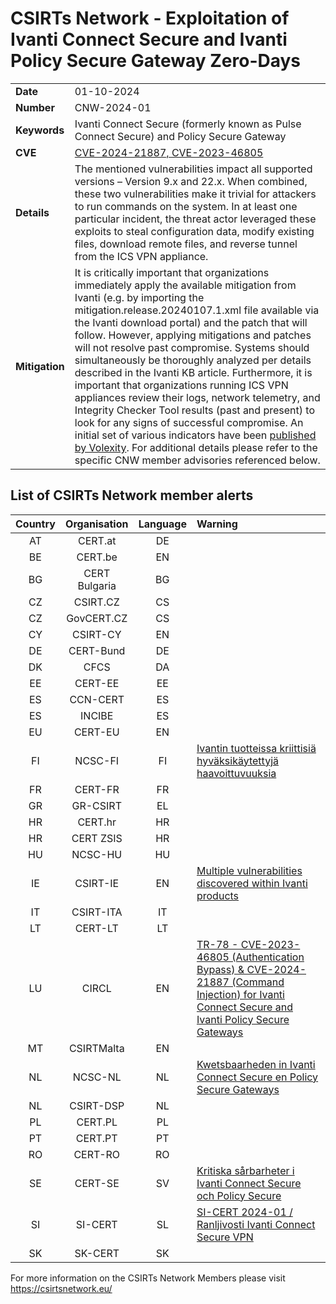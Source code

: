 # CSIRTs Network - Exploitation of Ivanti Connect Secure and Ivanti Policy Secure Gateway Zero-Days
|   |   |
|---|---|
| **Date** | 01-10-2024 |
| **Number** | CNW-2024-01 | 
| **Keywords** | Ivanti Connect Secure (formerly known as Pulse Connect Secure) and Policy Secure Gateway | 
| **CVE** | [CVE-2024-21887, CVE-2023-46805](https://forums.ivanti.com/s/article/KB-CVE-2023-46805-Authentication-Bypass-CVE-2024-21887-Command-Injection-for-Ivanti-Connect-Secure-and-Ivanti-Policy-Secure-Gateways?language=en_US) | 
| **Details** | The mentioned vulnerabilities impact all supported versions – Version 9.x and 22.x. When combined, these two vulnerabilities make it trivial for attackers to run commands on the system. In at least one particular incident, the threat actor leveraged these exploits to steal configuration data, modify existing files, download remote files, and reverse tunnel from the ICS VPN appliance.  |
| **Mitigation** | It is critically important that organizations immediately apply the available mitigation from Ivanti (e.g. by importing the mitigation.release.20240107.1.xml file available via the Ivanti download portal) and the patch that will follow. However, applying mitigations and patches will not resolve past compromise. Systems should simultaneously be thoroughly analyzed per details described in the Ivanti KB article. Furthermore, it is important that organizations running ICS VPN appliances review their logs, network telemetry, and Integrity Checker Tool results (past and present) to look for any signs of successful compromise. An initial set of various indicators have been [published by Volexity](https://www.volexity.com/blog/2024/01/10/active-exploitation-of-two-zero-day-vulnerabilities-in-ivanti-connect-secure-vpn/). For additional details please refer to the specific CNW member advisories referenced below. |

## List of CSIRTs Network member alerts

| Country | Organisation | Language | Warning |
| :-----: | :----------: | :------: | :------ | 
| AT | CERT.at | DE | |
| BE | CERT.be | EN | |
| BG | CERT Bulgaria | BG | |
| CZ | CSIRT.CZ | CS | |
| CZ | GovCERT.CZ | CS | |
| CY | CSIRT-CY | EN | |
| DE | CERT-Bund | DE | |
| DK | CFCS | DA | |
| EE | CERT-EE | EE | |
| ES | CCN-CERT | ES | |
| ES | INCIBE | ES | |
| EU | CERT-EU | EN | |
| FI | NCSC-FI | FI | [Ivantin tuotteissa kriittisiä hyväksikäytettyjä haavoittuvuuksia](https://www.kyberturvallisuuskeskus.fi/fi/haavoittuvuus_2/2024) |
| FR | CERT-FR | FR | |
| GR | GR-CSIRT | EL | |
| HR | CERT.hr | HR | |
| HR | CERT ZSIS | HR | |
| HU | NCSC-HU | HU | |
| IE | CSIRT-IE | EN | [Multiple vulnerabilities discovered within Ivanti products](https://www.ncsc.gov.ie/pdfs/Multiple_vulnerabilities_discovered_within_Ivanti_products_240110.pdf) |
| IT | CSIRT-ITA | IT | |
| LT | CERT-LT | LT | |
| LU | CIRCL | EN | [TR-78 - CVE-2023-46805 (Authentication Bypass) & CVE-2024-21887 (Command Injection) for Ivanti Connect Secure and Ivanti Policy Secure Gateways](https://www.circl.lu/pub/tr-78/) |
| MT | CSIRTMalta | EN | |
| NL | NCSC-NL | NL | [Kwetsbaarheden in Ivanti Connect Secure en Policy Secure Gateways](https://www.ncsc.nl/actueel/advisory?id=NCSC-2024-0011&version=1.00&format=plain) |
| NL | CSIRT-DSP | NL | |
| PL | CERT.PL | PL | |
| PT | CERT.PT | PT | |
| RO | CERT-RO | RO | |
| SE | CERT-SE | SV | [Kritiska sårbarheter i Ivanti Connect Secure och Policy Secure](https://www.cert.se/2024/01/kritiska-sarbarheter-i-ivanti-connect-secure-och-policy-secure.html) |
| SI | SI-CERT | SL | [SI-CERT 2024-01 / Ranljivosti Ivanti Connect Secure VPN](https://www.cert.si/si-cert-2024-01/) |
| SK | SK-CERT | SK | |

 

For more information on the CSIRTs Network Members please visit https://csirtsnetwork.eu/ 
